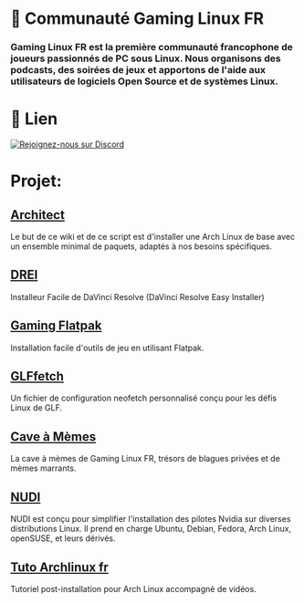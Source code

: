 # 🐧 Communauté Gaming Linux FR

### Gaming Linux FR est la première communauté francophone de joueurs passionnés de PC sous Linux. Nous organisons des podcasts, des soirées de jeux et apportons de l'aide aux utilisateurs de logiciels Open Source et de systèmes Linux.

# 🔗 Lien

<a href="https://discord.gg/WCAKxxRA3t">
  <img src="https://skillicons.dev/icons?i=discord" alt="Rejoignez-nous sur Discord"/>
</a>

# Projet:

## [Architect](https://github.com/Gaming-Linux-FR/Architect)
Le but de ce wiki et de ce script est d'installer une Arch Linux de base avec un ensemble minimal de paquets, adaptés à nos besoins spécifiques.

## [DREI](https://github.com/Gaming-Linux-FR/drei)
Installeur Facile de DaVinci Resolve (DaVinci Resolve Easy Installer)

## [Gaming Flatpak](https://github.com/Gaming-Linux-FR/Gaming-Flatpak)
Installation facile d'outils de jeu en utilisant Flatpak.

## [GLFfetch](https://github.com/Gaming-Linux-FR/GLFfetch)
Un fichier de configuration neofetch personnalisé conçu pour les défis Linux de GLF.

## [Cave à Mèmes](https://github.com/Gaming-Linux-FR/meme-vault)
La cave à mèmes de Gaming Linux FR, trésors de blagues privées et de mèmes marrants.

## [NUDI](https://github.com/Gaming-Linux-FR/NUDI)
NUDI est conçu pour simplifier l'installation des pilotes Nvidia sur diverses distributions Linux. Il prend en charge Ubuntu, Debian, Fedora, Arch Linux, openSUSE, et leurs dérivés.

## [Tuto Archlinux fr](https://github.com/Gaming-Linux-FR/tuto-archlinux-fr)
Tutoriel post-installation pour Arch Linux accompagné de vidéos.
